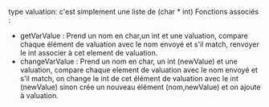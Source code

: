 

type valuation: c'est simplement une liste de (char * int)
Fonctions associés :
  - getVarValue : Prend un nom en char,un int et une valuation, compare chaque élément de valuation avec le nom envoyé et s'il match, renvoyer le int associer à cet           element de valuation.
  - changeVarValue : Prend un nom en char, un int (newValue) et une valuation, compare chaque element de valuation avec le nom envoyé et s'il match, on change le int de       cet élément de valuation avec le int (newValue) sinon crée un nouveau élément (nom,newValue) et on ajoute à valuation.


